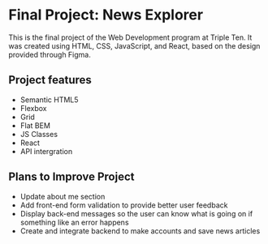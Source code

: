# Final Project: News Explorer

This is the final project of the Web Development program at Triple Ten. It was created using HTML, CSS, JavaScript, and React, based on the design provided through Figma.

## Project features

- Semantic HTML5
- Flexbox
- Grid
- Flat BEM
- JS Classes
- React
- API intergration

## Plans to Improve Project

- Update about me section
- Add front-end form validation to provide better user feedback
- Display back-end messages so the user can know what is going on if something like an error happens
- Create and integrate backend to make accounts and save news articles
